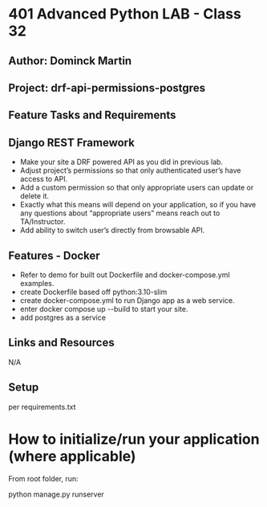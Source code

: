 
# 401 Advanced Python LAB - Class 32

## Author: Dominck Martin

## Project: drf-api-permissions-postgres

## Feature Tasks and Requirements

## Django REST Framework
- Make your site a DRF powered API as you did in previous lab.
- Adjust project’s permissions so that only authenticated user’s have access to API.
- Add a custom permission so that only appropriate users can update or delete it.
- Exactly what this means will depend on your application, so if you have any questions about “appropriate users” means reach out to TA/Instructor.
- Add ability to switch user’s directly from browsable API.


## Features - Docker
- Refer to demo for built out Dockerfile and docker-compose.yml examples.
- create Dockerfile based off python:3.10-slim
- create docker-compose.yml to run Django app as a web service.
- enter docker compose up --build to start your site.
- add postgres as a service







<!-- 
### N/A [Back-end server] ()
### N/A [Front-end application] () -->

## Links and Resources
N/A 

##  Setup
per requirements.txt

# How to initialize/run your application (where applicable)

From root folder, run:

python manage.py runserver

<!-- ## How to use your library (where applicable) -->

<!-- ## Tests

From root folder, run:

python manage.py test -->




